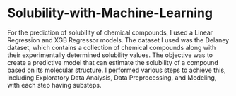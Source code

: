# Solubility-with-Machine-Learning

For the prediction of solubility of chemical compounds, I used a Linear Regression and XGB Regressor models.
The dataset I used was the Delaney dataset, which contains a collection of chemical compounds along with their experimentally determined solubility values.
The objective was to create a predictive model that can estimate the solubility of a compound based on its molecular structure.
I performed various steps to achieve this, including Exploratory Data Analysis, Data Preprocessing, and Modeling, with each step having substeps.
